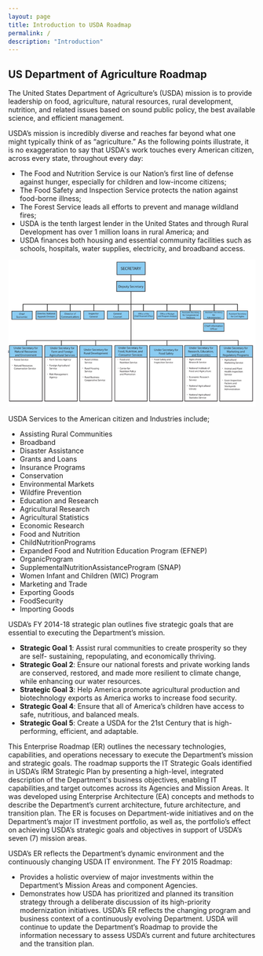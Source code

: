 ```yaml
---
layout: page
title: Introduction to USDA Roadmap
permalink: /
description: "Introduction"
---
```


## US Department of Agriculture Roadmap

The United States Department of Agriculture’s (USDA) mission is to provide leadership on food, agriculture, natural resources, 
rural development, nutrition, and related issues based on sound public policy, 
the best available science, and efficient management.  

USDA’s mission is incredibly diverse and reaches far beyond what 
one might typically think of as “agriculture.” As the following points illustrate, 
it is no exaggeration to say that USDA's work touches every American citizen, across every state, 
throughout every day:

*  The Food and Nutrition Service is our Nation’s first line of defense against hunger, especially for children and low-income citizens;
*  The Food Safety and Inspection Service protects the nation against food-borne illness;
*  The Forest Service leads all efforts to prevent and manage wildland fires;
*  USDA is the tenth largest lender in the United States and through Rural Development has over 1 million loans in rural America; and
*  USDA finances both housing and essential community facilities such as schools, hospitals, water supplies, electricity, and broadband access.

![An organizational view of USDA](images/usda_organization.png)

USDA Services to the American citizen and Industries include;  

*  Assisting Rural Communities
  *  Broadband
  *  Disaster Assistance
  *  Grants and Loans
  *  Insurance Programs
*  Conservation
  *  Environmental Markets
  *  Wildfire Prevention
*  Education and Research
  *  Agricultural Research
  *  Agricultural Statistics
  *  Economic Research
*  Food and Nutrition
  *  ChildNutritionPrograms
  *  Expanded Food and Nutrition Education Program (EFNEP)
  *  OrganicProgram
  *  SupplementalNutritionAssistanceProgram (SNAP)
  *  Women Infant and Children (WIC) Program
*  Marketing and Trade
  *  Exporting Goods
  *  FoodSecurity
  *  Importing Goods

USDA’s FY 2014-18 strategic plan outlines five strategic goals that are essential to
executing the Department’s mission.

*  **Strategic Goal 1**: Assist rural communities to create prosperity so they are self- sustaining, repopulating, and economically thriving.
*  **Strategic Goal 2**: Ensure our national forests and private working lands are conserved, restored, and made more resilient to climate change, while enhancing our water resources.
*  **Strategic Goal 3**: Help America promote agricultural production and biotechnology exports as America works to increase food security.
*  **Strategic Goal 4**: Ensure that all of America’s children have access to safe, nutritious, and balanced meals.
*  **Strategic Goal 5**: Create a USDA for the 21st Century that is high-performing, efficient, and adaptable.


This Enterprise Roadmap (ER) outlines the necessary technologies, capabilities, and operations necessary to
execute the Department’s mission and strategic goals. The roadmap supports the IT Strategic Goals identified 
in USDA’s IRM Strategic Plan by presenting a high-level, integrated description of the Department's business objectives, enabling IT capabilities,and target outcomes across its Agencies and Mission Areas. It was developed using Enterprise Architecture (EA) concepts and methods to describe the Department’s current architecture, future architecture, and transition plan. The ER is focuses on Department-wide initiatives and on the Department’s major IT investment portfolio, as well as, the portfolio’s effect on achieving USDA’s strategic goals and objectives in support of USDA’s seven (7) mission areas.  

USDA’s ER reflects the Department’s dynamic environment and the continuously changing USDA IT environment. The FY 2015 Roadmap:

*  Provides a holistic overview of major investments within the Department’s Mission Areas and component Agencies.
*  Demonstrates how USDA has prioritized and planned its transition strategy through a deliberate discussion of its high-priority modernization initiatives.
USDA’s ER reflects the changing program and business context of a continuously evolving Department. USDA will continue to update the Department’s Roadmap to provide the information necessary to assess USDA’s current and future architectures and the transition plan.

